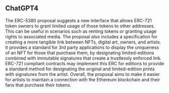 ## ChatGPT4

The ERC-5380 proposal suggests a new interface that allows ERC-721 token owners to grant limited usage of those tokens to other addresses. This can be useful in scenarios such as renting tokens or granting usage rights to associated media. The proposal also includes a specification for creating a more tangible link between NFTs, digital art, owners, and artists. It provides a standard for 3rd party applications to display the uniqueness of an NFT for those that purchase them, by designating limited-editions combined with immutable signatures that create a trustlessly enforced link. ERC-721 compliant contracts may implement this ERC for editions to provide a standard method for designating the original and limited-edition prints with signatures from the artist. Overall, the proposal aims to make it easier for artists to maintain a connection with the Ethereum blockchain and their fans that purchase their tokens.
